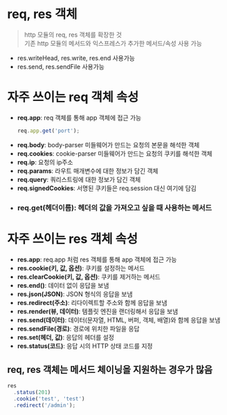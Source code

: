 # req, res 객체
> http 모듈의 req, res 객체를 확장한 것  
기존 http 모듈의 메서드와 익스프레스가 추가한 메서드/속성 사용 가능
- res.writeHead, res.write, res.end 사용가능
- res.send, res.sendFile 사용가능

# 자주 쓰이는 req 객체 속성
* **req.app**: req 객체를 통해 app 객체에 접근 가능
    ```javascript
    req.app.get('port');
    ```
* **req.body**: body-parser 미들웨어가 만드는 요청의 본문을 해석한 객체
* **req.cookies**: cookie-parser 미들웨어가 만드는 요청의 쿠키를 해석한 객체
* **req.ip**: 요청의 ip주소
* **req.params**: 라우트 매개변수에 대한 정보가 담긴 객체
* **req.query**: 쿼리스트링에 대한 정보가 담긴 객체
* **req.signedCookies**: 서명된 쿠키들은 req.session 대신 여기에 담김
* ### **req.get(헤더이름)**: 헤더의 값을 가져오고 싶을 때 사용하는 메서드

# 자주 쓰이는 res 객체 속성
* **res.app**: req.app 처럼 res 객체를 통해 app 객체에 접근 가능
* **res.cookie(키, 값, 옵션)**: 쿠키를 설정하는 메서드
* **res.clearCookie(키, 값, 옵션)**: 쿠키를 제거하는 메서드
* **res.end()**: 데이터 없이 응답을 보냄
* **res.json(JSON)**: JSON 형식의 응답을 보냄
* **res.redirect(주소)**: 리다이렉트할 주소와 함께 응답을 보냄
* **res.render(뷰, 데이터)**: 템플릿 엔진을 랜더링해서 응답을 보냄
* **res.send(데이터)**: 데이터(문자열, HTML, 버퍼, 객체, 배열)와 함께 응답을 보냄
* **res.sendFile(경로)**: 경로에 위치한 파일을 응답
* **res.set(헤더, 값)**: 응답의 헤더를 설정
* **res.status(코드)**: 응답 시의 HTTP 상태 코드를 지정

## req, res 객체는 메서드 체이닝을 지원하는 경우가 많음
```javascript
res
  .status(201)
  .cookie('test', 'test')
  .redirect('/admin');
```